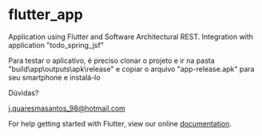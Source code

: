 # flutter_app

Application using Flutter and Software Architectural REST. Integration with application "todo_spring_jsf"

Para testar o aplicativo, é preciso clonar o projeto e ir na pasta "build\app\outputs\apk\release\" e copiar o arquivo "app-release.apk" para seu smartphone e instalá-lo

Dúvidas?

j.quaresmasantos_98@hotmail.com

For help getting started with Flutter, view our online
[documentation](https://flutter.io/).
